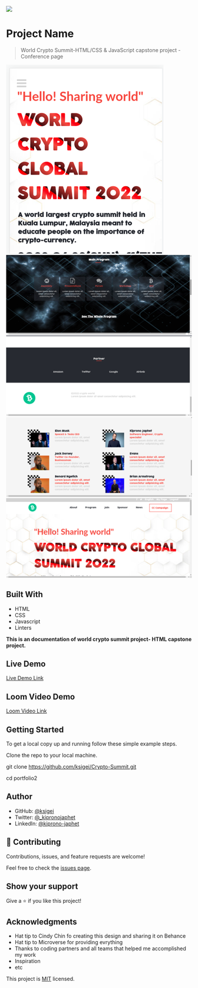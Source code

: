![](https://img.shields.io/badge/Microverse-blueviolet)

# Project Name

> World Crypto Summit-HTML/CSS & JavaScript capstone project - Conference page

![screenshot](./images/ss.png)
![screenshot](./images/ss1.png)
![screenshot](./images/ss2.png)
![screenshot](./images/ss3.png)
![screenshot](./images/ss4.png)


## Built With

- HTML
- CSS
- Javascript
- Linters

**This is an documentation of world crypto summit project- HTML capstone project.**

## Live Demo

[Live Demo Link](https://ksigei.github.io/world_crypto_summit/)


## Loom Video Demo

[Loom Video Link](https://www.loom.com/share/e022fde2006c4b1eb598a04dd03b338b)

## Getting Started

To get a local copy up and running follow these simple example steps.

Clone the repo to your local machine.

git clone https://github.com/ksigei/Crypto-Summit.git

cd portfolio2

## Author

- GitHub: [@ksigei](https://github.com/ksigei)
- Twitter: [@_kipronojaphet](https://twitter.com/@_kipronojaphet)
- LinkedIn: [@kiprono-japhet](https://www.linkedin.com/in/kiprono-japhet-85aab1220)

## 🤝 Contributing

Contributions, issues, and feature requests are welcome!

Feel free to check the [issues page](../../issues/).

## Show your support

Give a ⭐️ if you like this project!

## Acknowledgments

- Hat tip to Cindy Chin fo creating this design and sharing it on Behance
- Hat tip to Microverse for providing evrything
- Thanks to coding partners and all teams that helped me accomplished my work
- Inspiration
- etc

This project is [MIT](./MIT.md) licensed.